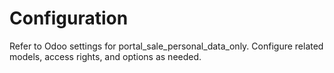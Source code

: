 # Configuration

Refer to Odoo settings for portal_sale_personal_data_only. Configure related models, access rights, and options as needed.
